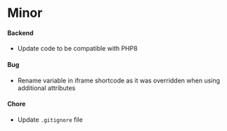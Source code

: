 # Minor

#### Backend

- Update code to be compatible with PHP8

#### Bug

- Rename variable in iframe shortcode as it was overridden when using additional attributes

#### Chore

- Update `.gitignore` file
